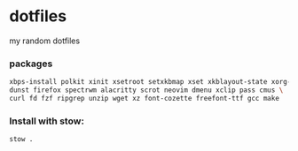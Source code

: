 # dotfiles
my random dotfiles

### packages
```sh
xbps-install polkit xinit xsetroot setxkbmap xset xkblayout-state xorg-minimal oksh \
dunst firefox spectrwm alacritty scrot neovim dmenu xclip pass cmus \
curl fd fzf ripgrep unzip wget xz font-cozette freefont-ttf gcc make
```

### Install with stow:
```sh
stow .
```
